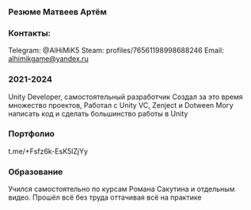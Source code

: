 ### Резюме Матвеев Артём

### Контакты:
Telegram: @AlHiMiK5
Steam: profiles/76561198998688246
Email: alhimikgame@yandex.ru

### 2021-2024
Unity Developer, самостоятельный разработчик
Создал за это время множество проектов,
Работал с Unity VC, Zenject и Dotween
Могу написать код и сделать большинство работы в Unity

### Портфолио
t.me/+Fsfz6k-EsK5lZjYy

### Образование 
Учился самостоятельно по курсам Романа Сакутина и отдельным видео. 
Прошёл всё без труда оттачивая всё на практике

